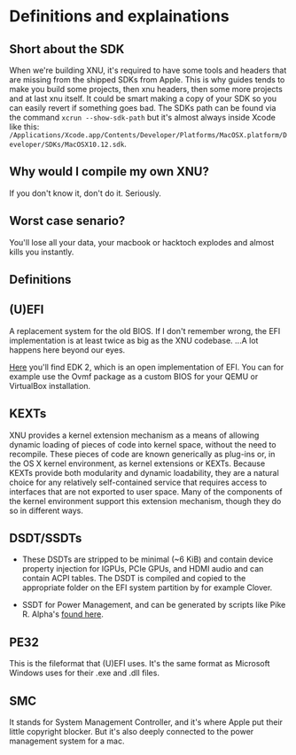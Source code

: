 # Definitions and explainations

## Short about the SDK

When we're building XNU, it's required to have some tools and headers that are missing from the shipped SDKs from Apple. This is why guides tends to make you build some projects, then xnu headers, then some more projects and at last xnu itself. It could be smart making a copy of your SDK so you can easily revert if something goes bad. The SDKs path can be found via the command `xcrun --show-sdk-path` but it's almost always inside Xcode like this: `/Applications/Xcode.app/Contents/Developer/Platforms/MacOSX.platform/Developer/SDKs/MacOSX10.12.sdk`.

## Why would I compile my own XNU?

If you don't know it, don't do it. Seriously.

## Worst case senario?

You'll lose all your data, your macbook or hacktoch explodes and almost kills you instantly.

## Definitions

## (U)EFI

A replacement system for the old BIOS. If I don't remember wrong, the EFI implementation is at least twice as big as the XNU codebase. ...A lot happens here beyond our eyes.

[Here](https://github.com/tianocore/edk2) you'll find EDK 2, which is an open implementation of EFI. You can for example use the Ovmf package as a custom BIOS for your QEMU or VirtualBox installation.


## KEXTs

XNU provides a kernel extension mechanism as a means of allowing dynamic loading of pieces of code into kernel space, without the need to recompile. These pieces of code are known generically as plug-ins or, in the OS X kernel environment, as kernel extensions or KEXTs. Because KEXTs provide both modularity and dynamic loadability, they are a natural choice for any relatively self-contained service that requires access to interfaces that are not exported to user space. Many of the components of the kernel environment support this extension mechanism, though they do so in different ways.

## DSDT/SSDTs

* These DSDTs are stripped to be minimal (~6 KiB) and contain device property injection for IGPUs, PCIe GPUs, and HDMI audio and can contain ACPI tables. The DSDT is compiled and copied to the appropriate folder on the EFI system partition by for example Clover.

* SSDT for Power Management, and can be generated by scripts like Pike R. Alpha's [found here](https://github.com/Piker-Alpha/ssdtPRGen.sh).

## PE32

This is the fileformat that (U)EFI uses. It's the same format as Microsoft Windows uses for their .exe and .dll files.

## SMC

It stands for System Management Controller, and it's where Apple put their little copyright blocker. But it's also deeply connected to the power management system for a mac.



